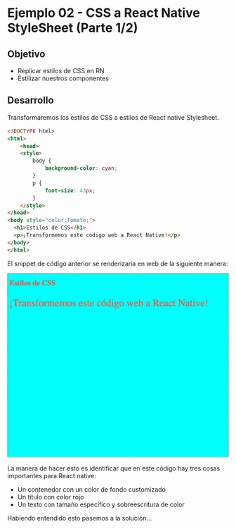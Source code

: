 # Ejemplo 02 - CSS a React Native StyleSheet (Parte 1/2)

## Objetivo

- Replicar estilos de CSS en RN
- Estilizar nuestros componentes

## Desarrollo

Transformaremos los estilos de CSS a estilos de React native Stylesheet.

```HTML
<!DOCTYPE html>
<html>
    <head>
    <style>
        body {
            background-color: cyan;
        }
        p {
        	font-size: 43px;
        }
    </style>
</head>
<body style="color:Tomato;">
  <h1>Estilos de CSS</h1>
  <p>¡Transformemos este código web a React Native!</p>
</body>
</html>
```

El snippet de código anterior se renderizaria en web de la siguiente manera:

![CSS render](assets/CSSWeb.png)

La manera de hacer esto es identificar que en este código hay tres cosas importantes para React native:

- Un contenedor con un color de fondo customizado
- Un título con color rojo
- Un texto con tamaño específico y sobreescritura de color

Habiendo entendido esto pasemos a la solución... 